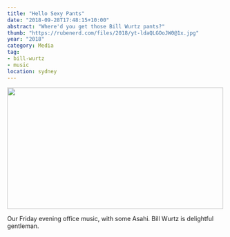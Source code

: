 ```yaml
---
title: "Hello Sexy Pants"
date: "2018-09-28T17:48:15+10:00"
abstract: "Where'd you get those Bill Wurtz pants?"
thumb: "https://rubenerd.com/files/2018/yt-ldaQLGOoJW0@1x.jpg"
year: "2018"
category: Media
tag:
- bill-wurtz
- music
location: sydney
---
```

<p><a href="https://www.youtube.com/watch?v=ldaQLGOoJW0"><img src="https://rubenerd.com/files/2018/yt-ldaQLGOoJW0@1x.jpg" srcset="https://rubenerd.com/files/2018/yt-ldaQLGOoJW0@1x.jpg 1x, https://rubenerd.com/files/2018/yt-ldaQLGOoJW0@2x.jpg 2x" alt="" style="width:500px; height:281px;" /></a></p>

Our Friday evening office music, with some Asahi. Bill Wurtz is delightful gentleman.

